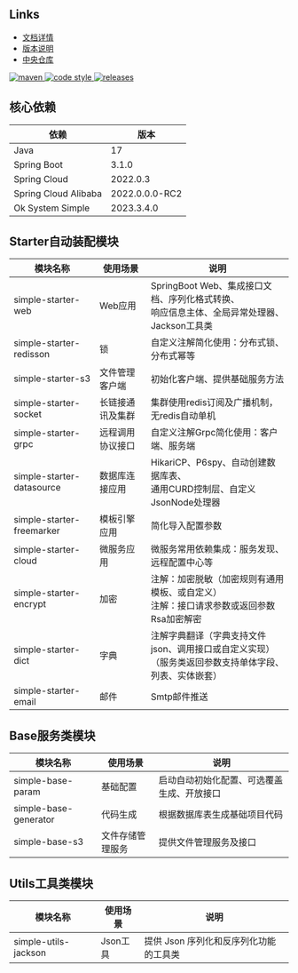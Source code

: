 ## Links

- [文档详情](https://ok96.cn/pages/8e9dc3/)
- [版本说明](https://ok96.cn/pages/ae03ef/)
- [中央仓库](https://mvnrepository.com/search?q=cn.iosd) 

<p>
  <a href="https://central.sonatype.com/search?q=g%3Acn.iosd+a%3Asimple-starter">
    <img alt="maven" src="https://img.shields.io/maven-central/v/cn.iosd/simple-starter.svg?style=flat-square&logo=apachemaven">
  </a>

  <a href="https://www.apache.org/licenses/LICENSE-2.0">
    <img alt="code style" src="https://img.shields.io/badge/license-Apache%202-4EB1BA.svg?style=flat-square&logo=apache">
  </a>

  <a href="https://github.com/ok1996/ok-system-simple/releases">
    <img alt="releases" src="https://img.shields.io/github/release/ok1996/ok-system-simple.svg?style=flat-square&logo=semanticrelease">
  </a>
</p>

## 核心依赖

| 依赖                   | 版本             |
|----------------------|----------------|
| Java                 | 17             |
| Spring Boot          | 3.1.0          |
| Spring Cloud         | 2022.0.3       |
| Spring Cloud Alibaba | 2022.0.0.0-RC2 |
| Ok System Simple     | 2023.3.4.0     |

## Starter自动装配模块

| 模块名称                      | 使用场景     | 说明                                                           |
|---------------------------|----------|--------------------------------------------------------------|
| simple-starter-web        | Web应用    | SpringBoot Web、集成接口文档、序列化格式转换、<br/>响应信息主体、全局异常处理器、Jackson工具类 |
| simple-starter-redisson   | 锁        | 自定义注解简化使用：分布式锁、分布式幂等                                         |
| simple-starter-s3         | 文件管理客户端  | 初始化客户端、提供基础服务方法                                              |
| simple-starter-socket     | 长链接通讯及集群 | 集群使用redis订阅及广播机制，无redis自动单机                                  |
| simple-starter-grpc       | 远程调用协议接口 | 自定义注解Grpc简化使用：客户端、服务端                                        |
| simple-starter-datasource | 数据库连接应用  | HikariCP、P6spy、自动创建数据库表、<br/>通用CURD控制层、自定义JsonNode处理器        |
| simple-starter-freemarker | 模板引擎应用   | 简化导入配置参数                                                     |
| simple-starter-cloud      | 微服务应用    | 微服务常用依赖集成：服务发现、远程配置中心等                                       |
| simple-starter-encrypt    | 加密       | 注解：加密脱敏（加密规则有通用模板、或自定义）<br/>注解：接口请求参数或返回参数Rsa加密解密            |
| simple-starter-dict       | 字典       | 注解字典翻译（字典支持文件json、调用接口或自定义实现）<br/>（服务类返回参数支持单体字段、列表、实体嵌套）    |
| simple-starter-email      | 邮件       | Smtp邮件推送                                                     |

## Base服务类模块

| 模块名称                  | 使用场景     | 说明                    |
|-----------------------|----------|-----------------------|
| simple-base-param     | 基础配置     | 启动自动初始化配置、可选覆盖生成、开放接口 |
| simple-base-generator | 代码生成     | 根据数据库表生成基础项目代码        |
| simple-base-s3        | 文件存储管理服务 | 提供文件管理服务及接口           |

## Utils工具类模块

| 模块名称                 | 使用场景   | 说明                     |
|----------------------|--------|------------------------|
| simple-utils-jackson | Json工具 | 提供 Json 序列化和反序列化功能的工具类 |

